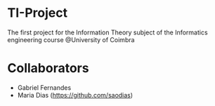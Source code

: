 # TI-Project
The first project for the Information Theory subject of the Informatics engineering course @University of Coimbra
# Collaborators
   - Gabriel Fernandes 
   - Maria Dias (https://github.com/saodias)
